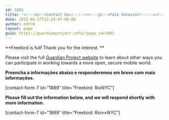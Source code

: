 ```yaml
---
id: 1891
title: '<!--:en-->Contact Us<!--:--><!--:pt-->Fale Conosco<!--:--><!--:es-->Contacte con Nosotros <!--:-->'
date: 2012-04-27T12:24:47-04:00
author: n8fr8
layout: page
guid: https://guardianproject.info/?page_id=1891
---
```

<!--:en-->

**Freebird is full! Thank you for the interest. **

Please visit the full [Guardian Project website](https://guardianproject.info) to learn about other ways you can participate in working towards a more open, secure mobile world.<!--:-->

<!--:pt-->

**Preencha a informações abaixo e responderemos em breve com mais informações.**

[contact-form-7 id=&#8221;1889&#8243; title=&#8221;Freebird: RioNYC&#8221;]

<!--:-->

<!--:es-->

**Please fill out the information below, and we will respond shortly with more information.**

[contact-form-7 id=&#8221;1889&#8243; title=&#8221;Freebird: Rio<->NYC&#8221;]

<!--:-->